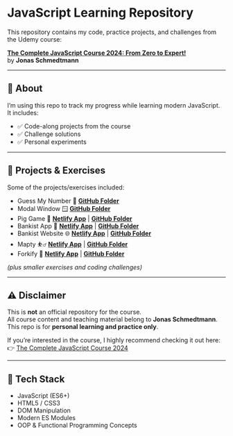 # JavaScript Learning Repository

This repository contains my code, practice projects, and challenges from the Udemy course:

**[The Complete JavaScript Course 2024: From Zero to Expert!](https://www.udemy.com/course/the-complete-javascript-course/)**  
by **Jonas Schmedtmann**

---

## 📌 About

I’m using this repo to track my progress while learning modern JavaScript.  
It includes:

- ✅ Code-along projects from the course
- ✅ Challenge solutions
- ✅ Personal experiments

---

## 📂 Projects & Exercises

Some of the projects/exercises included:

- Guess My Number 🎲 **[GitHub Folder](https://github.com/cfrotaru/Udemy-Javascript-course/tree/master/05-Guess-My-Number/starter)**
- Modal Window 🪟 **[GitHub Folder](https://github.com/cfrotaru/Udemy-Javascript-course/tree/master/06-Modal/starter)**
- Pig Game 🐷 **[Netlify App](https://pig-game-cfrotaru.netlify.app/)** | **[GitHub Folder](https://github.com/cfrotaru/Udemy-Javascript-course/tree/master/07-Pig-Game/starter)**
- Bankist App 🏦 **[Netlify App](https://bankist-cfrotaru.netlify.app/)** | **[GitHub Folder](https://github.com/cfrotaru/Udemy-Javascript-course/tree/master/11-Arrays-Bankist/starter)**
- Bankist Website 🌐 **[Netlify App](https://bankist-dom-manipulation-cfrotaru.netlify.app/)** | **[GitHub Folder](https://github.com/cfrotaru/Udemy-Javascript-course/tree/master/13-Advanced-DOM-Bankist/starter)**
- Mapty ⛹️‍♂️ **[Netlify App](https://mapty-cfrotaru.netlify.app/)** | **[GitHub Folder](https://github.com/cfrotaru/Udemy-Javascript-course/tree/master/15-Mapty/starter)**
- Forkify 🍴 **[Netlify App](https://forkify-cfrotaru.netlify.app/)** | **[GitHub Folder](https://github.com/cfrotaru/Udemy-Javascript-course/tree/master/18-forkify/starter)**

_(plus smaller exercises and coding challenges)_

---

## ⚠️ Disclaimer

This is **not** an official repository for the course.  
All course content and teaching material belong to **Jonas Schmedtmann**.  
This repo is for **personal learning and practice only**.

If you’re interested in the course, I highly recommend checking it out here:  
👉 [The Complete JavaScript Course 2024](https://www.udemy.com/course/the-complete-javascript-course/)

---

## 🚀 Tech Stack

- JavaScript (ES6+)
- HTML5 / CSS3
- DOM Manipulation
- Modern ES Modules
- OOP & Functional Programming Concepts
